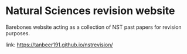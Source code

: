 # Natural Sciences revision website

Barebones website acting as a collection of NST past papers for revision purposes.

link: https://tanbeer191.github.io/nstrevision/
